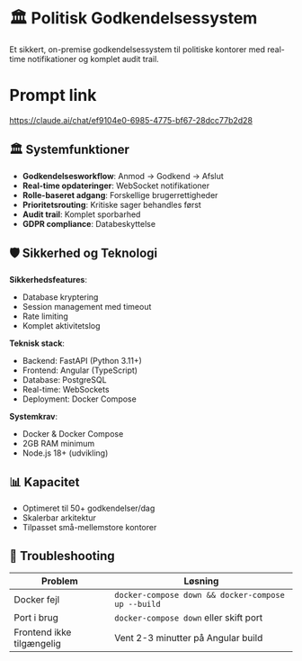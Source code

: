 # 🏛️ Politisk Godkendelsessystem

Et sikkert, on-premise godkendelsessystem til politiske kontorer med real-time notifikationer og komplet audit trail.

# Prompt link
https://claude.ai/chat/ef9104e0-6985-4775-bf67-28dcc77b2d28

## 🏛️ Systemfunktioner

- **Godkendelsesworkflow**: Anmod → Godkend → Afslut
- **Real-time opdateringer**: WebSocket notifikationer
- **Rolle-baseret adgang**: Forskellige brugerrettigheder
- **Prioritetsrouting**: Kritiske sager behandles først
- **Audit trail**: Komplet sporbarhed
- **GDPR compliance**: Databeskyttelse

## 🛡️ Sikkerhed og Teknologi

**Sikkerhedsfeatures**:
- Database kryptering
- Session management med timeout
- Rate limiting
- Komplet aktivitetslog

**Teknisk stack**:
- Backend: FastAPI (Python 3.11+)
- Frontend: Angular (TypeScript)
- Database: PostgreSQL
- Real-time: WebSockets
- Deployment: Docker Compose

**Systemkrav**:
- Docker & Docker Compose
- 2GB RAM minimum
- Node.js 18+ (udvikling)

## 📊 Kapacitet

- Optimeret til 50+ godkendelser/dag
- Skalerbar arkitektur
- Tilpasset små-mellemstore kontorer

## 🚨 Troubleshooting

| Problem | Løsning |
|---------|---------|
| Docker fejl | `docker-compose down && docker-compose up --build` |
| Port i brug | `docker-compose down` eller skift port |
| Frontend ikke tilgængelig | Vent 2-3 minutter på Angular build |